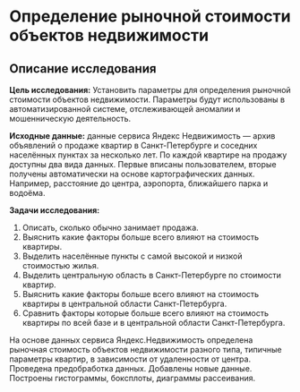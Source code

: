 # Определение рыночной стоимости объектов недвижимости
## Описание исследования
**Цель исследования:** Установить параметры для определения рыночной стоимости объектов недвижимости. Параметры будут использованы в автоматизированной системе, отслеживающей аномалии и мошенническую деятельность.

**Исходные данные:** данные сервиса Яндекc Недвижимость — архив объявлений о продаже квартир в Санкт-Петербурге и соседних населённых пунктах за несколько лет. По каждой квартире на продажу доступны два вида данных. Первые вписаны пользователем, вторые получены автоматически на основе картографических данных. Например, расстояние до центра, аэропорта, ближайшего парка и водоёма.

**Задачи исследования:**

1. Описать, сколько обычно занимает продажа.
2. Выяснить какие факторы больше всего влияют на стоимость квартиры.
3. Выделить населённые пункты с самой высокой и низкой стоимостью жилья.
4. Выделить центральную область в Санкт-Петербурге по стоимости квартир.
5. Выяснить какие факторы больше всего влияют на стоимость квартиры в центральной области Санкт-Петербурга.
6. Сравнить факторы которые больше всего влияют на стоимость квартиры по всей базе и в центральной области Санкт-Петербурга.

На основе данных сервиса Яндекс.Недвижимость определена рыночная стоимость объектов недвижимости разного типа, типичные параметры квартир, в зависимости от удаленности от центра. Проведена предобработка данных. Добавлены новые данные. Построены гистограммы, боксплоты, диаграммы рассеивания.
